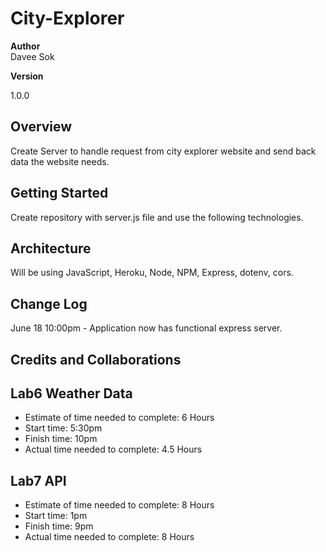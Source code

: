 # City-Explorer

**Author**  
Davee Sok

**Version**

<!-- (increment the patch/fix version number if you make more commits past your first submission)  -->

1.0.0

## Overview

<!-- Provide a high level overview of what this application is and why you are building it, beyond the fact that it's an assignment for this class. (i.e. What's your problem domain?) -->

Create Server to handle request from city explorer website and send back data the website needs.

## Getting Started

<!-- What are the steps that a user must take in order to build this app on their own machine and get it running? -->

Create repository with server.js file and use the following technologies.

## Architecture

<!-- Provide a detailed description of the application design. What technologies (languages, libraries, etc) you're using, and any other relevant design information. -->

Will be using JavaScript, Heroku, Node, NPM, Express, dotenv, cors.

## Change Log

<!-- Use this area to document the iterative changes made to your application as each feature is successfully implemented. Use time stamps. Here's an examples:

01-01-2001 4:59pm - Application now has a fully-functional express server, with a GET route for the location resource.  -->

June 18 10:00pm - Application now has functional express server.

## Credits and Collaborations

<!-- Give credit (and a link) to other people or resources that helped you build this application. -->

## Lab6 Weather Data

- Estimate of time needed to complete: 6 Hours
- Start time: 5:30pm
- Finish time: 10pm
- Actual time needed to complete: 4.5 Hours


## Lab7 API

- Estimate of time needed to complete: 8 Hours
- Start time: 1pm
- Finish time: 9pm
- Actual time needed to complete: 8 Hours

